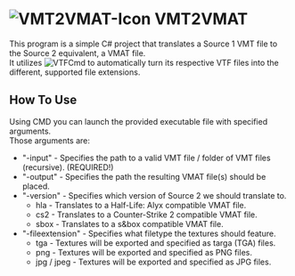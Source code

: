 # ![VMT2VMAT-Icon](https://github.com/user-attachments/assets/a9abf17a-905a-46b2-8f96-04259479c47b) VMT2VMAT
This program is a simple C# project that translates a Source 1 VMT file to the Source 2 equivalent, a VMAT file. \
It utilizes ![VTFCmd](https://github.com/NeilJed/VTFLib) to automatically turn its respective VTF files into the different, supported file extensions.

## How To Use
Using CMD you can launch the provided executable file with specified arguments. \
Those arguments are:
- "-input" - Specifies the path to a valid VMT file / folder of VMT files (recursive). (REQUIRED!)
- "-output" - Specifies the path the resulting VMAT file(s) should be placed.
- "-version" - Specifies which version of Source 2 we should translate to.
  - hla - Translates to a Half-Life: Alyx compatible VMAT file.
  - cs2 - Translates to a Counter-Strike 2 compatible VMAT file.
  - sbox - Translates to a s&box compatible VMAT file.
- "-fileextension" - Specifies what filetype the textures should feature.
    - tga - Textures will be exported and specified as targa (TGA) files.
    - png - Textures will be exported and specified as PNG files.
    - jpg / jpeg - Textures will be exported and specified as JPG files.
